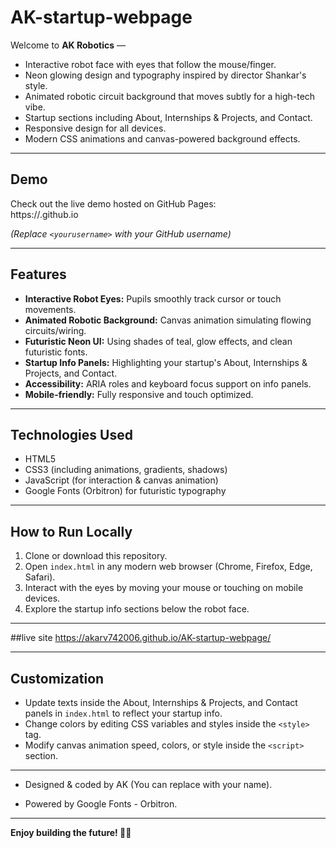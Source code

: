 # AK-startup-webpage


Welcome to **AK Robotics** — 

- Interactive robot face with eyes that follow the mouse/finger.
- Neon glowing design and typography inspired by director Shankar's style.
- Animated robotic circuit background that moves subtly for a high-tech vibe.
- Startup sections including About, Internships & Projects, and Contact.
- Responsive design for all devices.
- Modern CSS animations and canvas-powered background effects.

---

## Demo

Check out the live demo hosted on GitHub Pages:  
https://<yourusername>.github.io

*(Replace `<yourusername>` with your GitHub username)*

---

## Features

- **Interactive Robot Eyes:** Pupils smoothly track cursor or touch movements.
- **Animated Robotic Background:** Canvas animation simulating flowing circuits/wiring.
- **Futuristic Neon UI:** Using shades of teal, glow effects, and clean futuristic fonts.
- **Startup Info Panels:** Highlighting your startup's About, Internships & Projects, and Contact.
- **Accessibility:** ARIA roles and keyboard focus support on info panels.
- **Mobile-friendly:** Fully responsive and touch optimized.

---

## Technologies Used

- HTML5  
- CSS3 (including animations, gradients, shadows)  
- JavaScript (for interaction & canvas animation)  
- Google Fonts (Orbitron) for futuristic typography

---

## How to Run Locally

1. Clone or download this repository.  
2. Open `index.html` in any modern web browser (Chrome, Firefox, Edge, Safari).  
3. Interact with the eyes by moving your mouse or touching on mobile devices.  
4. Explore the startup info sections below the robot face.

---
##live site
https://akarv742006.github.io/AK-startup-webpage/

---

## Customization

- Update texts inside the About, Internships & Projects, and Contact panels in `index.html` to reflect your startup info.  
- Change colors by editing CSS variables and styles inside the `<style>` tag.  
- Modify canvas animation speed, colors, or style inside the `<script>` section.

---



- Designed & coded by AK (You can replace with your name).  
  
- Powered by Google Fonts - Orbitron.

---



**Enjoy building the future! 🤖🚀**

